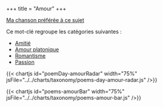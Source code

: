+++
title = "Amour"
+++

[Ma chanson préférée à ce sujet](https://www.paroles.net/jacques-brel/paroles-quand-on-n-a-que-l-amour)

Ce mot-clé regroupe les catégories suivantes :

- [Amitié](/categories/amitie)
- [Amour platonique](/categories/amour-platonique)
- [Romantisme](/categories/romantisme)
- [Passion](/categories/passion)

{{< chartjs id="poemDay-amourRadar" width="75%" jsFile="../../charts/taxonomy/poems-day-amour-radar.js" />}}

{{< chartjs id="poems-amourBar" width="75%" jsFile="../../charts/taxonomy/poems-amour-bar.js" />}}